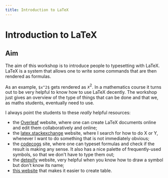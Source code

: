 ```yaml
---
title: Introduction to LaTeX
---
```


# Introduction to LaTeX

## Aim

The aim of this workshop is to introduce people to typesetting with LaTeX. LaTeX is a system that allows one to write some commands that are then rendered as formulas.

As an example, `$x^2$` gets rendered as $x^2$. In a mathematics course it turns out to be very helpful to know how to use LaTeX decently. The workshop just gives an overview of the type of things that can be done and that we, as maths students, eventually need to use.

I always point the students to these _really_ helpful resources:

 - the [Overleaf][overleaf] website, where one can create LaTeX documents online and edit them collaboratively and online;
 - the [latex.stackexchange][latexse] website, where I search for how to do X or Y, whenever I want to do something that is not immediately obvious;
 - the [codecogs][codecogs] site, where one can typeset formulas and check if the result is making any sense. It also has a nice palette of frequently-used symbols, so that we don't have to type them out;
 - the [detexify][detexify] website, very helpful when you know how to draw a symbol but don't know its name;
 - [this website][tables] that makes it easier to create table.

[overleaf]: https://www.overleaf.com?r=ff360a64&rm=d&rs=b
[latexse]: https://tex.stackexchange.com/
[codecogs]: https://www.codecogs.com/latex/eqneditor.php
[detexify]: http://detexify.kirelabs.org/classify.html
[tables]: https://www.tablesgenerator.com/